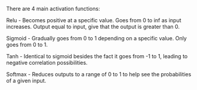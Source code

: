 There are 4 main activation functions:

Relu - Becomes positive at a specific value. Goes from 0 to inf as input increases. Output equal to input, give that the output is greater than 0.

Sigmoid - Gradually goes from 0 to 1 depending on a specific value. Only goes from 0 to 1.

Tanh - Identical to sigmoid besides the fact it goes from -1 to 1, leading to negative correlation possibilities.

Softmax - Reduces outputs to a range of 0 to 1 to help see the probabilities of a given input.